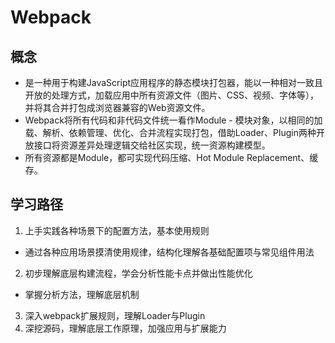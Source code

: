 # Webpack
## 概念
* 是一种用于构建JavaScript应用程序的静态模块打包器，能以一种相对一致且开放的处理方式，加载应用中所有资源文件（图片、CSS、视频、字体等），并将其合并打包成浏览器兼容的Web资源文件。
* Webpack将所有代码和非代码文件统一看作Module - 模块对象，以相同的加载、解析、依赖管理、优化、合并流程实现打包，借助Loader、Plugin两种开放接口将资源差异处理逻辑交给社区实现，统一资源构建模型。
* 所有资源都是Module，都可实现代码压缩、Hot Module Replacement、缓存。
## 学习路径
1. 上手实践各种场景下的配置方法，基本使用规则
* 通过各种应用场景摸清使用规律，结构化理解各基础配置项与常见组件用法
2. 初步理解底层构建流程，学会分析性能卡点并做出性能优化
* 掌握分析方法，理解底层机制
3. 深入webpack扩展规则，理解Loader与Plugin
4. 深挖源码，理解底层工作原理，加强应用与扩展能力

